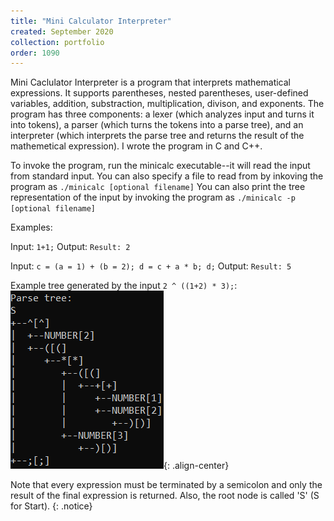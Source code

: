 ```yaml
---
title: "Mini Calculator Interpreter"
created: September 2020
collection: portfolio
order: 1090
---
```


Mini Caclulator Interpreter is a program that interprets mathematical expressions. It supports parentheses, nested parentheses, user-defined variables, addition, substraction, multiplication, divison, and exponents. The program has three components: a lexer (which analyzes input and turns it into tokens), a parser (which turns the tokens into a parse tree), and an interpreter (which interprets the parse tree and returns the result of the mathemetical expression). I wrote the program in C and C++. 

To invoke the program, run the minicalc executable--it will read the input from standard input. You can also specify a file to read from by inkoving the program as `./minicalc [optional filename]` You can also print the tree representation of the input by invoking the program as `./minicalc -p [optional filename]`

Examples:

Input: `1+1;` 
Output: `Result: 2`

Input: 
`c = (a = 1) + (b = 2);
d = c + a * b;
d;` 
Output: `Result: 5`

Example tree generated by the input `2 ^ ((1+2) * 3);`:
![The tree generated by the above program call](/images/portfolio/minicalc_tree_example.png){: .align-center}



Note that every expression must be terminated by a semicolon and only the result of the final expression is returned. Also, the root node is called 'S' (S for Start).
{: .notice}
